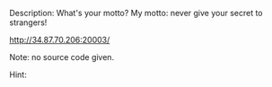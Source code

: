 Description:
What's your motto? My motto: never give your secret to strangers!

http://34.87.70.206:20003/

Note: no source code given.

Hint:
